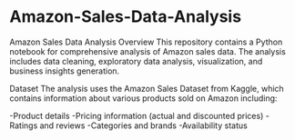 # Amazon-Sales-Data-Analysis

Amazon Sales Data Analysis
Overview
This repository contains a Python notebook for comprehensive analysis of Amazon sales data. The analysis includes data cleaning, exploratory data analysis, visualization, and business insights generation.

Dataset
The analysis uses the Amazon Sales Dataset from Kaggle, which contains information about various products sold on Amazon including:

-Product details
-Pricing information (actual and discounted prices)
-Ratings and reviews
-Categories and brands
-Availability status
